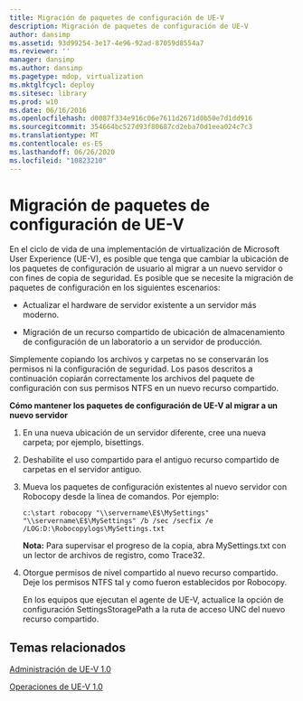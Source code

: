 ```yaml
---
title: Migración de paquetes de configuración de UE-V
description: Migración de paquetes de configuración de UE-V
author: dansimp
ms.assetid: 93d99254-3e17-4e96-92ad-87059d8554a7
ms.reviewer: ''
manager: dansimp
ms.author: dansimp
ms.pagetype: mdop, virtualization
ms.mktglfcycl: deploy
ms.sitesec: library
ms.prod: w10
ms.date: 06/16/2016
ms.openlocfilehash: d0087f334e916c06e7611d2671d0b50e7d1dd916
ms.sourcegitcommit: 354664bc527d93f80687cd2eba70d1eea024c7c3
ms.translationtype: MT
ms.contentlocale: es-ES
ms.lasthandoff: 06/26/2020
ms.locfileid: "10823210"
---
```

# Migración de paquetes de configuración de UE-V


En el ciclo de vida de una implementación de virtualización de Microsoft User Experience (UE-V), es posible que tenga que cambiar la ubicación de los paquetes de configuración de usuario al migrar a un nuevo servidor o con fines de copia de seguridad. Es posible que se necesite la migración de paquetes de configuración en los siguientes escenarios:

-   Actualizar el hardware de servidor existente a un servidor más moderno.

-   Migración de un recurso compartido de ubicación de almacenamiento de configuración de un laboratorio a un servidor de producción.

Simplemente copiando los archivos y carpetas no se conservarán los permisos ni la configuración de seguridad. Los pasos descritos a continuación copiarán correctamente los archivos del paquete de configuración con sus permisos NTFS en un nuevo recurso compartido.

**Cómo mantener los paquetes de configuración de UE-V al migrar a un nuevo servidor**

1.  En una nueva ubicación de un servidor diferente, cree una nueva carpeta; por ejemplo, bisettings.

2.  Deshabilite el uso compartido para el antiguo recurso compartido de carpetas en el servidor antiguo.

3.  Mueva los paquetes de configuración existentes al nuevo servidor con Robocopy desde la línea de comandos. Por ejemplo:

    ``` syntax
    c:\start robocopy "\\servername\E$\MySettings" "\\servername\E$\MySettings" /b /sec /secfix /e /LOG:D:\Robocopylogs\MySettings.txt
    ```

    **Nota:**  Para supervisar el progreso de la copia, abra MySettings.txt con un lector de archivos de registro, como Trace32.

     

4.  Otorgue permisos de nivel compartido al nuevo recurso compartido. Deje los permisos NTFS tal y como fueron establecidos por Robocopy.

    En los equipos que ejecutan el agente de UE-V, actualice la opción de configuración SettingsStoragePath a la ruta de acceso UNC del nuevo recurso compartido.

## Temas relacionados


[Administración de UE-V 1.0](administering-ue-v-10.md)

[Operaciones de UE-V 1.0](operations-for-ue-v-10.md)

 

 





